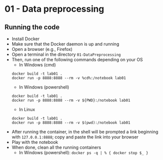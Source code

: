# 01 - Data preprocessing

## Running the code

- Install Docker
- Make sure that the Docker daemon is up and running
- Open a browser (e.g., Firefox)
- Open a terminal in the directory `01-DataPreprocessing`
- Then, run one of the following commands depending on your OS
    - In Windows (cmd)
    ```
    docker build -t lab01 .
    docker run -p 8888:8888 --rm -v %cd%:/notebook lab01
    ```
    - In Windows (powershell)
    ```
    docker build -t lab01 .
    docker run -p 8888:8888 --rm -v ${PWD}:/notebook lab01
    ```
    - In Linux
    ```
    docker build -t lab01 .
    docker run -p 8888:8888 --rm -v $(pwd):/notebook lab01
    ```
- After running the container, in the shell will be prompted a link beginning with `127.0.0.1:8888`; copy and paste the link into your browser
- Play with the notebook 
- When done, clean all the running containers
    - In Windows (powershell): `docker ps -q | % { docker stop $_ }`